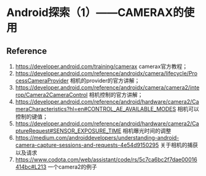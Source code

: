 # Android探索（1）——CAMERAX的使用

## 

## Reference

1. https://developer.android.com/training/camerax camerax官方教程；
2. https://developer.android.com/reference/androidx/camera/lifecycle/ProcessCameraProvider 相机的provider的官方讲解；
3. https://developer.android.com/reference/androidx/camera/camera2/interop/Camera2CameraControl 相机控制的官方讲解；
4. https://developer.android.com/reference/android/hardware/camera2/CameraCharacteristics?hl=en#CONTROL_AE_AVAILABLE_MODES 相机可以控制的键值；
5. https://developer.android.com/reference/android/hardware/camera2/CaptureRequest#SENSOR_EXPOSURE_TIME 相机曝光时间的调整
6. https://medium.com/androiddevelopers/understanding-android-camera-capture-sessions-and-requests-4e54d9150295 关于相机的捕获以及请求
7. https://www.codota.com/web/assistant/code/rs/5c7ca6bc2f7dae00016414bc#L213 一个camera2的例子